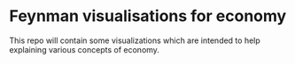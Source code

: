 # Feynman visualisations for economy

This repo will contain some visualizations which are intended to help explaining various
concepts of economy.